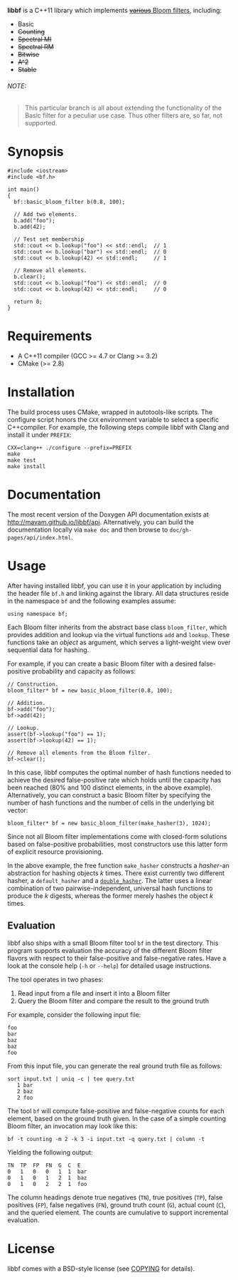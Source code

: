 **libbf** is a C++11 library which implements [~~various~~ Bloom
filters][blog-post], including:

- Basic
- ~~Counting~~
- ~~Spectral MI~~
- ~~Spectral RM~~
- ~~Bitwise~~
- ~~A^2~~
- ~~Stable~~

[blog-post]: http://matthias.vallentin.net/blog/2011/06/a-garden-variety-of-bloom-filters/

###### NOTE:
> This particular branch is all about extending the functionality of the Basic filter for a peculiar use case. Thus other filters are, so far, not supported.

Synopsis
========

    #include <iostream>
    #include <bf.h>

    int main()
    {
      bf::basic_bloom_filter b(0.8, 100);

      // Add two elements.
      b.add("foo");
      b.add(42);

      // Test set membership
      std::cout << b.lookup("foo") << std::endl;  // 1
      std::cout << b.lookup("bar") << std::endl;  // 0
      std::cout << b.lookup(42) << std::endl;     // 1

      // Remove all elements.
      b.clear();
      std::cout << b.lookup("foo") << std::endl;  // 0
      std::cout << b.lookup(42) << std::endl;     // 0

      return 0;
    }

Requirements
============

- A C++11 compiler (GCC >= 4.7 or Clang >= 3.2)
- CMake (>= 2.8)

Installation
============

The build process uses CMake, wrapped in autotools-like scripts. The configure
script honors the `CXX` environment variable to select a specific C++compiler.
For example, the following steps compile libbf with Clang and install it under
`PREFIX`:

    CXX=clang++ ./configure --prefix=PREFIX
    make
    make test
    make install

Documentation
=============

The most recent version of the Doxygen API documentation exists at
<http://mavam.github.io/libbf/api>. Alternatively, you can build the
documentation locally via `make doc` and then browse to
`doc/gh-pages/api/index.html`.

Usage
=====

After having installed libbf, you can use it in your application by including
the header file `bf.h` and linking against the library. All data structures
reside in the namespace `bf` and the following examples assume:

    using namespace bf;

Each Bloom filter inherits from the abstract base class `bloom_filter`, which
provides addition and lookup via the virtual functions `add` and `lookup`.
These functions take an *object* as argument, which serves a light-weight view
over sequential data for hashing.

For example, if you can create a basic Bloom filter with a desired
false-positive probability and capacity as follows:

    // Construction.
    bloom_filter* bf = new basic_bloom_filter(0.8, 100);

    // Addition.
    bf->add("foo");
    bf->add(42);

    // Lookup.
    assert(bf->lookup("foo") == 1);
    assert(bf->lookup(42) == 1);

    // Remove all elements from the Bloom filter.
    bf->clear();

In this case, libbf computes the optimal number of hash functions needed to
achieve the desired false-positive rate which holds until the capacity has been
reached (80% and 100 distinct elements, in the above example). Alternatively,
you can construct a basic Bloom filter by specifying the number of hash
functions and the number of cells in the underlying bit vector:

    bloom_filter* bf = new basic_bloom_filter(make_hasher(3), 1024);

Since not all Bloom filter implementations come with closed-form solutions
based on false-positive probabilities, most constructors use this latter form
of explicit resource provisioning.

In the above example, the free function `make_hasher` constructs a *hasher*-an
abstraction for hashing objects *k* times. There exist currently two different
hasher, a `default_hasher` and a
[`double_hasher`](http://www.eecs.harvard.edu/~kirsch/pubs/bbbf/rsa.pdf). The
latter uses a linear combination of two pairwise-independent, universal hash
functions to produce the *k* digests, whereas the former merely hashes the
object *k* times.

Evaluation
----------

libbf also ships with a small Bloom filter tool `bf` in the test directory.
This program supports evaluation the accuracy of the different Bloom filter
flavors with respect to their false-positive and false-negative rates. Have a
look at the console help (`-h` or `--help`) for detailed usage instructions.

The tool operates in two phases:

1. Read input from a file and insert it into a Bloom filter
2. Query the Bloom filter and compare the result to the ground truth

For example, consider the following input file:

    foo
    bar
    baz
    baz
    foo

From this input file, you can generate the real ground truth file as follows:

    sort input.txt | uniq -c | tee query.txt
       1 bar
       2 baz
       2 foo

The tool `bf` will compute false-positive and false-negative counts for each
element, based on the ground truth given. In the case of a simple counting
Bloom filter, an invocation may look like this:

    bf -t counting -m 2 -k 3 -i input.txt -q query.txt | column -t

Yielding the following output:

    TN  TP  FP  FN  G  C  E
    0   1   0   0   1  1  bar
    0   1   0   1   2  1  baz
    0   1   0   2   2  1  foo

The column headings denote true negatives (`TN`), true positives (`TP`), false
positives (`FP`), false negatives (`FN`), ground truth count (`G`), actual
count (`C`), and the queried element. The counts are cumulative to support
incremental evaluation.

License
========

libbf comes with a BSD-style license (see [COPYING](COPYING) for details).
